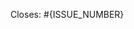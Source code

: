 <!-- ⚠️⚠️ Acknowledge ALL below remarks -->
<!-- ⚠️⚠️ PR will not be processed if it doesn't meet outlined criteria -->

<!-- ⚠️⚠️ Do not propose PR's without prior agreement on solution in corresponding issue -->
<!-- ⚠️⚠️ Only documentation updates and obvious bug fixes are welcome without it -->

<!--
⚠️⚠️ Ensure to follow code style guidelines
https://github.com/serverless/serverless/blob/master/CONTRIBUTING.md#code-style
-->

<!--
⚠️⚠️ Ensure to cover changes with tests written according to test guidelines
https://github.com/serverless/serverless/blob/master/test/README.md
-->

<!-- ⚠️⚠️ Ensure that support for Node.js v6 is maintained. -->

<!--
⚠️⚠️ Ensure that proposed change passes CI. Confirm on that by running following scripts:
• npm run prettier-check
• npm run lint
• npm test
-->

<!--
⚠️⚠️ If proposed change touches integration with AWS services, confirm integration tests pass:
https://github.com/serverless/serverless/blob/master/test/README.md#aws-integration-tests
-->

<!-- ⚠️⚠️ After your PR is submitted, review the final CI status and address eventual failure -->

<!-- ⚠️⚠️ Answer below questions -->

<!--
Q1: Provide link to corresponding issue

• If PR *partially* addresses issue, ensure to rename "Closes" to "Addresses" ("Closes" term will automatically close an issue on PR merge)
• If it's a documentation update or obvious bug fix that has no corresponding issue, replace this line with short description of made changes
-->

Closes: #{ISSUE_NUMBER}
